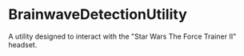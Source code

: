 # BrainwaveDetectionUtility
A utility designed to interact with the "Star Wars The Force Trainer II" headset.
